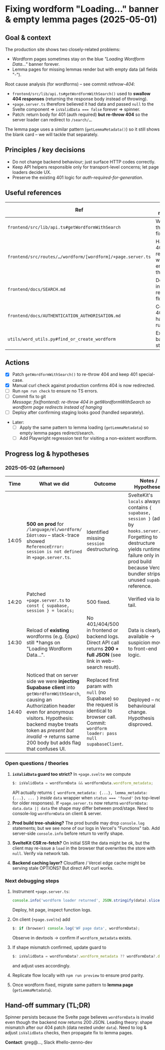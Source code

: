 # Fixing wordform "Loading…" banner & empty lemma pages (2025-05-01)

## Goal & context

The production site shows two closely-related problems:

*  Wordform pages sometimes stay on the blue *"Loading Wordform Data…"* banner forever.
*  Lemma pages for missing lemmas render but with empty data (all fields "-").

Root cause analysis (for wordforms) – see commit *rethrow-404*:

* `frontend/src/lib/api.ts#getWordformWithSearch()` used to **swallow 404 responses** (returning the response body instead of throwing).
* `+page.server.ts` therefore believed it had data and passed `null` to the Svelte component ⇒ `isValidData === false` forever ⇒ spinner.
* Patch: return body for 401 (auth required) **but re-throw 404** so the server loader can redirect to `/search/…`.

The lemma page uses a similar pattern (`getLemmaMetadata()`) so it still shows the blank card – we will tackle that separately.

## Principles / key decisions

*  Do not change backend behaviour; just surface HTTP codes correctly.
*  Keep API helpers responsible only for transport-level concerns; let page loaders decide UX.
*  Preserve the existing 401 logic for *auth-required-for-generation*.

## Useful references

| Ref | Why it matters | Priority |
|-----|----------------|----------|
| `frontend/src/lib/api.ts#getWordformWithSearch` | Where the bug & fix live | HIGH |
| `frontend/src/routes/…/wordform/[wordform]/+page.server.ts` | Handles 404 redirect when error is thrown | HIGH |
| `frontend/docs/SEARCH.md` | Describes intended redirect flow | MEDIUM |
| `frontend/docs/AUTHENTICATION_AUTHORISATION.md` | Confirms 401 handling rules | MEDIUM |
| `utils/word_utils.py#find_or_create_wordform` | Explains backend statuses | LOW |

## Actions

- [x] Patch `getWordformWithSearch()` to re-throw 404 and keep 401 special-case.
- [x] Manual curl check against production confirms 404 is now redirected.
- [ ] Run `npm run check` to ensure no TS errors.
- [ ] Commit fix to git  
  *Message:* *fix(frontend): re-throw 404 in getWordformWithSearch so wordform page redirects instead of hanging*
- [ ] Deploy after confirming staging looks good (handled separately).
- Later:  
  - [ ] Apply the same pattern to lemma loading (`getLemmaMetadata`) so empty lemma pages redirect/search.  
  - [ ] Add Playwright regression test for visiting a non-existent wordform.

## Progress log & hypotheses

### 2025-05-02 (afternoon)

| Time | What we did | Outcome | Notes / Hypotheses |
|------|-------------|---------|--------------------|
| 14:05 | **500 on prod** for `/language/el/wordform/Σάστισαν` – stack-trace showed `ReferenceError: session is not defined` in `+page.server.ts`. | Identified missing `session` destructuring. | SvelteKit's `locals` always contains `{ supabase, session }` (added by `hooks.server.ts`). Forgetting to destructure yields runtime failure only in prod build because Vercel's bundler strips unused `supabase` reference. |
| 14:20 | Patched `+page.server.ts` to `const { supabase, session } = locals;` | 500 fixed. | Verified via log tail. |
| 14:30 | Reload of **existing** wordforms (e.g. ξόρκι) still *hangs on "Loading Wordform Data…". | No 401/404/500 in frontend or backend logs. Direct API call returns **200 + full JSON** (see link in web-search result). | Data is clearly available → suspicion moves to front-end logic.
| 14:40 | Noticed that on server side we were **injecting Supabase client** into `getWordformWithSearch`, causing an Authorization header even for anonymous visitors. Hypothesis: backend maybe treats token as *present but invalid* → returns same 200 body but adds flag that confuses UI. | Replaced first param with `null` (no Supabase) so the request is identical to browser call.<br>Commit: `wordform loader: pass null supabaseClient`. | Deployed – no behavioural change. Hypothesis disproved. |

### Open questions / theories

1. **`isValidData` guard too strict?**  In `+page.svelte` we compute
   ```ts
   $: isValidData = wordformData && wordformData.wordform_metadata;
   ```
   API actually returns `{ wordform_metadata: {...}, lemma_metadata: {...}, ... }` *inside* `data` wrapper when `status === 'found'`  (vs top-level for older responses).  If `+page.server.ts` now returns `wordformData: data.data || data` the shape may differ between prod/stage. Need to console-log `wordformData` on client & server.

2. **Prod build tree-shaking?**  The prod bundle may drop `console.log` statements; but we see none of our logs in Vercel's "Functions" tab. Add server-side `console.info` before return to verify shape.

3. **SvelteKit CSR re-fetch?**  On initial SSR the data might be ok, but the client may re-issue a `load` in the browser that overwrites the store with `null`.  Verify via network tab.

4. **Backend caching layer?**  Cloudflare / Vercel edge cache might be serving stale OPTIONS?  But direct API curl works.

### Next debugging steps

1. Instrument `+page.server.ts`:
   ```ts
   console.info('wordform loader returned', JSON.stringify(data).slice(0,500));
   ```
   Deploy, hit page, inspect function logs.

2. On client (`+page.svelte`) add
   ```ts
   $: if (browser) console.log('WF page data', wordformData);
   ```
   Observe in devtools → confirm if `wordform_metadata` exists.

3. If shape mismatch confirmed, update guard to
   ```ts
   $: isValidData = wordformData?.wordform_metadata ?? wordformData?.data?.wordform_metadata;
   ```
   and adjust uses accordingly.

4. Replicate flow locally with `npm run preview` to ensure prod parity.

5. Once wordform fixed, migrate same pattern to **lemma page** (`getLemmaMetadata`).

## Hand-off summary (TL;DR)

Spinner persists because the Svelte page believes `wordformData` is invalid even though the backend now returns 200 JSON. Leading theory: shape mismatch after our 404 patch (data nested under `data`). Need to log & adjust `isValidData` checks, then propagate fix to lemma pages.

**Contact**: greg@…, Slack #hello-zenno-dev
